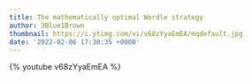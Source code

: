 ```yaml
---
title: The mathematically optimal Wordle strategy
author: 3Blue1Brown
thumbnail: https://i.ytimg.com/vi/v68zYyaEmEA/mqdefault.jpg
date: '2022-02-06 17:30:35 +0000'
---
```


{% youtube v68zYyaEmEA %}